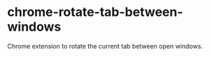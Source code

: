 # chrome-rotate-tab-between-windows
Chrome extension to rotate the current tab between open windows.
